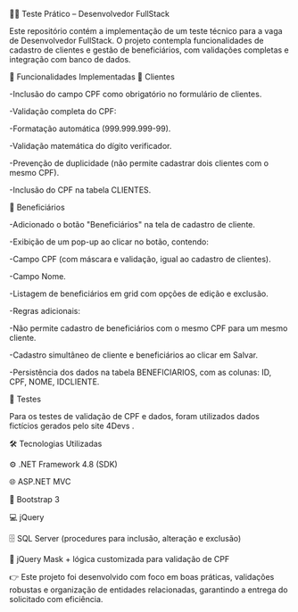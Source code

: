 🧑‍💻 Teste Prático – Desenvolvedor FullStack

Este repositório contém a implementação de um teste técnico para a vaga de Desenvolvedor FullStack.
O projeto contempla funcionalidades de cadastro de clientes e gestão de beneficiários, com validações completas e integração com banco de dados.

📌 Funcionalidades Implementadas
👥 Clientes

-Inclusão do campo CPF como obrigatório no formulário de clientes.

-Validação completa do CPF:

-Formatação automática (999.999.999-99).

-Validação matemática do dígito verificador.

-Prevenção de duplicidade (não permite cadastrar dois clientes com o mesmo CPF).

-Inclusão do CPF na tabela CLIENTES.

🧾 Beneficiários

-Adicionado o botão "Beneficiários" na tela de cadastro de cliente.

-Exibição de um pop-up ao clicar no botão, contendo:

-Campo CPF (com máscara e validação, igual ao cadastro de clientes).

-Campo Nome.

-Listagem de beneficiários em grid com opções de edição e exclusão.

-Regras adicionais:

-Não permite cadastro de beneficiários com o mesmo CPF para um mesmo cliente.

-Cadastro simultâneo de cliente e beneficiários ao clicar em Salvar.

-Persistência dos dados na tabela BENEFICIARIOS, com as colunas:
  ID, CPF, NOME, IDCLIENTE.

🧪 Testes

Para os testes de validação de CPF e dados, foram utilizados dados fictícios gerados pelo site 4Devs
.

🛠️ Tecnologias Utilizadas

⚙️ .NET Framework 4.8 (SDK)

🌐 ASP.NET MVC

🎨 Bootstrap 3

💻 jQuery

🗄️ SQL Server (procedures para inclusão, alteração e exclusão)

🔢 jQuery Mask + lógica customizada para validação de CPF

👉 Este projeto foi desenvolvido com foco em boas práticas, validações robustas e organização de entidades relacionadas, garantindo a entrega do solicitado com eficiência.
